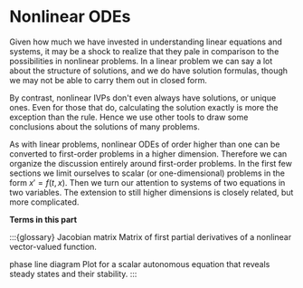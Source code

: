 # Nonlinear ODEs

Given how much we have invested in understanding linear equations and systems, it may be a shock to realize that they pale in comparison to the possibilities in nonlinear problems. In a linear problem we can say a lot about the structure of solutions, and we do have solution formulas, though we may not be able to carry them out in closed form. 

By contrast, nonlinear IVPs don't even always have solutions, or unique ones. Even for those that do, calculating the solution exactly is more the exception than the rule. Hence we use other tools to draw some conclusions about the solutions of many problems.  

As with linear problems, nonlinear ODEs of order higher than one can be converted to first-order problems in a higher dimension. Therefore we can organize the discussion entirely around first-order problems. In the first few sections we limit ourselves to scalar (or one-dimensional) problems in the form $x'=f(t,x)$. Then we turn our attention to systems of two equations in two variables. The extension to still higher dimensions is closely related, but more complicated.

**Terms in this part**

:::{glossary}
Jacobian matrix
  Matrix of first partial derivatives of a nonlinear vector-valued function.

phase line diagram
  Plot for a scalar autonomous equation that reveals steady states and their stability.
:::